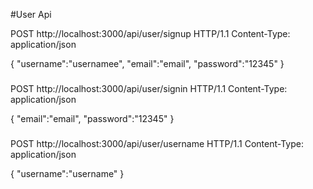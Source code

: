 #User Api

POST http://localhost:3000/api/user/signup HTTP/1.1
Content-Type: application/json

{
    "username":"usernamee",
    "email":"email",
    "password":"12345"
}

###

POST http://localhost:3000/api/user/signin HTTP/1.1
Content-Type: application/json

{
    "email":"email",
    "password":"12345"
}

###

POST http://localhost:3000/api/user/username HTTP/1.1
Content-Type: application/json

{
    "username":"username"
}

